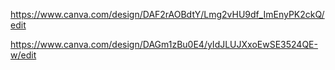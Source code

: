 https://www.canva.com/design/DAF2rAOBdtY/Lmg2vHU9df_ImEnyPK2ckQ/edit

https://www.canva.com/design/DAGm1zBu0E4/yIdJLUJXxoEwSE3524QE-w/edit